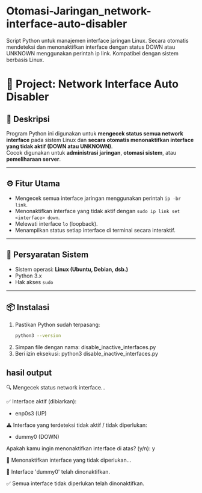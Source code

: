 # Otomasi-Jaringan_network-interface-auto-disabler
Script Python untuk manajemen interface jaringan Linux. Secara otomatis mendeteksi dan menonaktifkan interface dengan status DOWN atau UNKNOWN menggunakan perintah ip link. Kompatibel dengan sistem berbasis Linux.

# 🧠 Project: Network Interface Auto Disabler

## 📘 Deskripsi
Program Python ini digunakan untuk **mengecek status semua network interface** pada sistem Linux dan **secara otomatis menonaktifkan interface yang tidak aktif (DOWN atau UNKNOWN)**.  
Cocok digunakan untuk **administrasi jaringan**, **otomasi sistem**, atau **pemeliharaan server**.

---

## ⚙️ Fitur Utama
- Mengecek semua interface jaringan menggunakan perintah `ip -br link`.
- Menonaktifkan interface yang tidak aktif dengan `sudo ip link set <interface> down`.
- Melewati interface `lo` (loopback).
- Menampilkan status setiap interface di terminal secara interaktif.

---

## 🧩 Persyaratan Sistem
- Sistem operasi: **Linux (Ubuntu, Debian, dsb.)**
- Python 3.x
- Hak akses `sudo`

---

## 📦 Instalasi
1. Pastikan Python sudah terpasang:
   ```bash
   python3 --version
2. Simpan file dengan nama: disable_inactive_interfaces.py
3. Beri izin eksekusi: python3 disable_inactive_interfaces.py

## hasil output ##
🔍 Mengecek status network interface...

✅ Interface aktif (dibiarkan):
   - enp0s3 (UP)

⚠️  Interface yang terdeteksi tidak aktif / tidak diperlukan:
   - dummy0 (DOWN)

Apakah kamu ingin menonaktifkan interface di atas? (y/n): y

🚧 Menonaktifkan interface yang tidak diperlukan...

🔴 Interface 'dummy0' telah dinonaktifkan.

✅ Semua interface tidak diperlukan telah dinonaktifkan.
